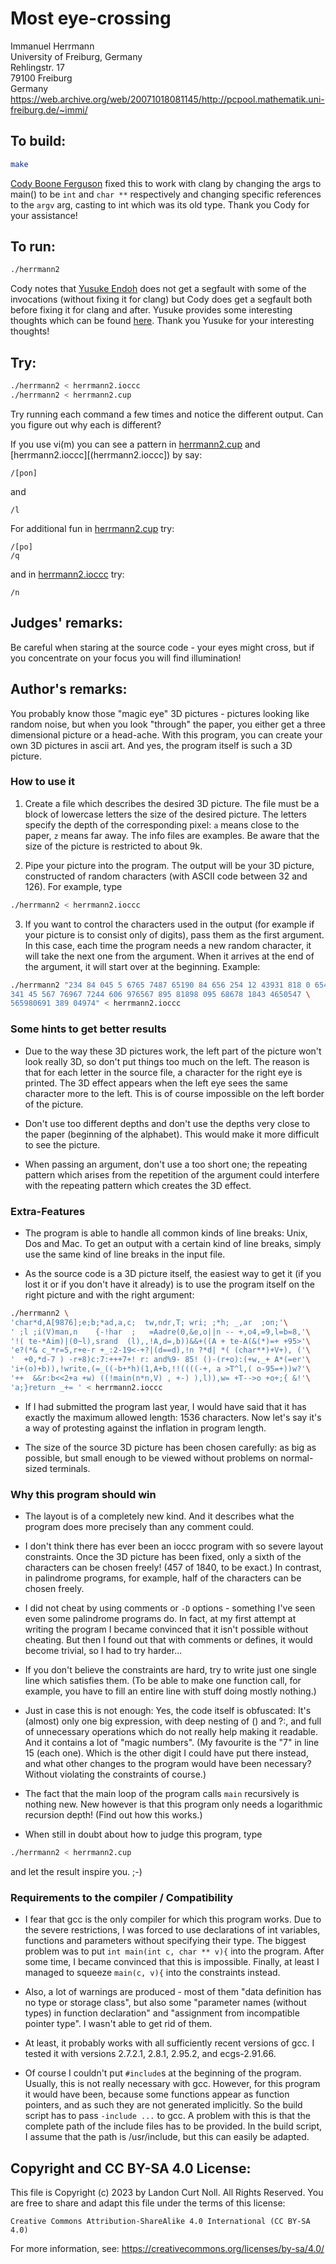 # Most eye-crossing

Immanuel Herrmann  
University of Freiburg, Germany  
Rehlingstr. 17  
79100 Freiburg  
Germany  
<https://web.archive.org/web/20071018081145/http://pcpool.mathematik.uni-freiburg.de/~immi/>

## To build:

```sh
make
```

[Cody Boone Ferguson](/winners.html#Cody_Boone_Ferguson) fixed this to work with
clang by changing the args to main() to be `int` and `char **` respectively and
changing specific references to the `argv` arg, casting to int which was its old
type. Thank you Cody for your assistance!


## To run:

```sh
./herrmann2
```

Cody notes that [Yusuke Endoh](/winners.html#Yusuke_Endoh) does not get a
segfault with some of the invocations (without fixing it for clang) but Cody
does get a segfault both before fixing it for clang and after. Yusuke provides
some interesting thoughts which can be found
[here](https://mame-github-io.translate.goog/ioccc-ja-spoilers/2001/herrmann2.html?_x_tr_sl=auto&_x_tr_tl=en&_x_tr_hl=en-US&_x_tr_pto=wapp).
Thank you Yusuke for your interesting thoughts!


## Try:

```sh
./herrmann2 < herrmann2.ioccc
./herrmann2 < herrmann2.cup
```

Try running each command a few times and notice the different output. Can you
figure out why each is different?


If you use vi(m) you can see a pattern in [herrmann2.cup](herrmann2.cup) and
[herrmann2.ioccc][(herrmann2.ioccc]) by say:


```
/[pon]                                                                                                                                          
```

and

```
/l
```

For additional fun in [herrmann2.cup](herrmann2.cup) try:


```
/[po]
/q
```

and in [herrmann2.ioccc](herrmann2.ioccc) try:

```
/n
```

	
## Judges' remarks:

Be careful when staring at the source code - your eyes might cross, but
if you concentrate on your focus you will find illumination!


## Author's remarks:

You probably know those "magic eye" 3D pictures - pictures looking
like random noise, but when you look "through" the paper, you
either get a three dimensional picture or a head-ache. With this
program, you can create your own 3D pictures in ascii art. And
yes, the program itself is such a 3D picture.


### How to use it

1. Create a file which describes the desired 3D picture. The file
must be a block of lowercase letters the size of the desired
picture. The letters specify the depth of the corresponding pixel:
`a` means close to the paper, `z` means far away. The info files
are examples. Be aware that the size of the picture is restricted
to about 9k.

2. Pipe your picture into the program. The output will be your
3D picture, constructed of random characters (with ASCII code between
32 and 126). For example, type

```sh
./herrmann2 < herrmann2.ioccc
```

3. If you want to control the characters used in the output (for
example if your picture is to consist only of digits), pass them
as the first argument. In this case, each time the program needs a
new random character, it will take the next one from the
argument. When it arrives at the end of the argument, it will
start over at the beginning. Example:

```sh
./herrmann2 "234 84 045 5 6765 7487 65190 84 656 254 12 43931 818 0 6542 \
341 45 567 76967 7244 606 976567 895 81898 095 68678 1843 4650547 \
565980691 389 04974" < herrmann2.ioccc
```

### Some hints to get better results

- Due to the way these 3D pictures work, the left part of the
picture won't look really 3D, so don't put things too much on
the left. The reason is that for each letter in the source file,
a character for the right eye is printed. The 3D effect appears
when the left eye sees the same character more to the left. This
is of course impossible on the left border of the picture.

- Don't use too different depths and don't use the depths very
close to the paper (beginning of the alphabet). This would make
it more difficult to see the picture.

- When passing an argument, don't use a too short one; the
repeating pattern which arises from the repetition of the argument
could interfere with the repeating pattern which creates the 3D
effect.

### Extra-Features

- The program is able to handle all common kinds of line breaks:
Unix, Dos and Mac. To get an output with a certain kind of line
breaks, simply use the same kind of line breaks in the input
file.

- As the source code is a 3D picture itself, the easiest way to
get it (if you lost it or if you don't have it already) is to use
the program itself on the right picture and with the right
argument:

```sh
./herrmann2 \
'char*d,A[9876];e;b;*ad,a,c;  tw,ndr,T; wri; ;*h; _,ar  ;on;'\
' ;l ;i(V)man,n    {-!har  ;   =Aadre(0,&e,o||n -- +,o4,=9,l=b=8,'\
'!( te-*Aim)|(0~l),srand  (l),,!A,d=,b))&&+((A + te-A(&(*)=+ +95>'\
'e?(*& c_*r=5,r+e-r +_:2-19<-+?|(d==d),!n ?*d| *( (char**)+V+), ('\
'  +0,*d-7 ) -r+8)c:7:+++7+! r: and%9- 85! ()-(r+o):(+w,_+ A*(=er'\
'i+(o)+b)),!write,(=_((-b+*h)(1,A+b,!!((((-+, a >T^l,( o-95=+))w?'\
'++  &&r:b<<2+a +w) ((!main(n*n,V) , +-) ),l)),w= +T-->o +o+;{ &!'\
'a;}return _+= ' < herrmann2.ioccc
```

- If I had submitted the program last year, I would have said that
it has exactly the maximum allowed length: 1536 characters. Now
let's say it's a way of protesting against the inflation in
program length.

- The size of the source 3D picture has been chosen carefully: as
big as possible, but small enough to be viewed without problems
on normal-sized terminals.

### Why this program should win

- The layout is of a completely new kind. And it describes what
the program does more precisely than any comment could.

- I don't think there has ever been an ioccc program with so
severe layout constraints. Once the 3D picture has been fixed,
only a sixth of the characters can be chosen freely! (457 of
1840, to be exact.) In contrast, in palindrome programs, for
example, half of the characters can be chosen freely.

- I did not cheat by using comments or `-D` options - something
I've seen even some palindrome programs do. In fact, at my first
attempt at writing the program I became convinced that it
isn't possible without cheating. But then I found out that with
comments or defines, it would become trivial, so I had to try
harder...

- If you don't believe the constraints are hard, try to write just
one single line which satisfies them. (To be able to make one
function call, for example, you have to fill an entire line with
stuff doing mostly nothing.)

- Just in case this is not enough: Yes, the code itself is
obfuscated: It's (almost) only one big expression, with deep
nesting of () and ?:, and full of unnecessary operations which
do not really help making it readable. And it contains a lot of
"magic numbers". (My favourite is the "7" in line 15 (each
one). Which is the other digit I could have put there instead,
and what other changes to the program would have been necessary?
Without violating the constraints of course.)

- The fact that the main loop of the program calls `main`
recursively is nothing new. New however is that this program
only needs a logarithmic recursion depth! (Find out how this
works.)

- When still in doubt about how to judge this program, type

```sh
./herrmann2 < herrmann2.cup
```

and let the result inspire you. ;-)

### Requirements to the compiler / Compatibility

- I fear that gcc is the only compiler for which this program
works. Due to the severe restrictions, I was forced to use
declarations of int variables, functions and parameters without
specifying their type. The biggest problem was to put `int
main(int c, char ** v){` into the program. After some time, I
became convinced that this is impossible. Finally, at least I
managed to squeeze `main(c, v){` into the constraints instead.

- Also, a lot of warnings are produced - most of them "data
definition has no type or storage class", but also some
"parameter names (without types) in function declaration" and
"assignment from incompatible pointer type". I wasn't able to
get rid of them.

- At least, it probably works with all sufficiently recent
versions of gcc. I tested it with versions 2.7.2.1, 2.8.1,
2.95.2, and ecgs-2.91.66.

- Of course I couldn't put `#include`s at the beginning of
the program. Usually, this is not really necessary with
gcc. However, for this program it would have been, because some
functions appear as function pointers, and as such they are not
generated implicitly. So the build script has to pass `-include
...` to gcc. A problem with this is that the complete path of
the include files has to be provided. In the build script, I
assume that the path is /usr/include, but this can easily be
adapted.

## Copyright and CC BY-SA 4.0 License:

This file is Copyright (c) 2023 by Landon Curt Noll.  All Rights Reserved.
You are free to share and adapt this file under the terms of this license:

    Creative Commons Attribution-ShareAlike 4.0 International (CC BY-SA 4.0)

For more information, see: https://creativecommons.org/licenses/by-sa/4.0/

